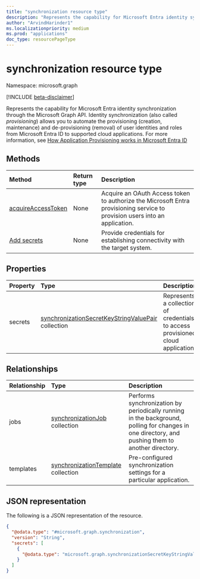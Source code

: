 ```yaml
---
title: "synchronization resource type"
description: "Represents the capability for Microsoft Entra identity synchronization through the Microsoft Graph API."
author: "ArvindHarinder1"
ms.localizationpriority: medium
ms.prod: "applications"
doc_type: resourcePageType
---
```


# synchronization resource type

Namespace: microsoft.graph

[!INCLUDE [beta-disclaimer](../../includes/beta-disclaimer.md)]

Represents the capability for Microsoft Entra identity synchronization through the Microsoft Graph API. Identity synchronization (also called *provisioning*) allows you to automate the provisioning (creation, maintenance) and de-provisioning (removal) of user identities and roles from Microsoft Entra ID to supported cloud applications. For more information, see [How Application Provisioning works in Microsoft Entra ID](/azure/active-directory/app-provisioning/how-provisioning-works)

## Methods
|Method|Return type|Description|
|:---|:---|:---|
|[acquireAccessToken](../api/synchronization-synchronization-acquireaccesstoken.md)|None| Acquire an OAuth Access token to authorize the Microsoft Entra provisioning service to provision users into an application. |
|[Add secrets](../api/synchronization-serviceprincipal-put-synchronization.md)|None| Provide credentials for establishing connectivity with the target system. |

## Properties
|Property|Type|Description|
|:---|:---|:---|
|secrets|[synchronizationSecretKeyStringValuePair](synchronization-synchronizationsecretkeystringvaluepair.md) collection| Represents a collection of credentials to access provisioned cloud applications.|

## Relationships
|Relationship|Type|Description|
|:---|:---|:---|
|jobs|[synchronizationJob](../resources/synchronization-synchronizationjob.md) collection| Performs synchronization by periodically running in the background, polling for changes in one directory, and pushing them to another directory.|
|templates|[synchronizationTemplate](../resources/synchronization-synchronizationtemplate.md) collection| Pre-configured synchronization settings for a particular application.|

## JSON representation
The following is a JSON representation of the resource.
<!-- {
  "blockType": "resource",
  "@odata.type": "microsoft.graph.synchronization",
  "openType": false
}
-->
``` json
{
  "@odata.type": "#microsoft.graph.synchronization",
  "version": "String",
  "secrets": [
    {
      "@odata.type": "microsoft.graph.synchronizationSecretKeyStringValuePair"
    }
  ]
}
```
